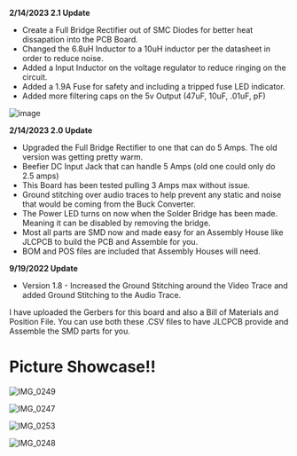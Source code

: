 **2/14/2023 2.1 Update**
- Create a Full Bridge Rectifier out of SMC Diodes for better heat dissapation into the PCB Board.
- Changed the 6.8uH Inductor to a 10uH inductor per the datasheet in order to reduce noise.
- Added a Input Inductor on the voltage regulator to reduce ringing on the circuit.
- Added a 1.9A Fuse for safety and including a tripped fuse LED indicator.
- Added more filtering caps on the 5v Output (47uF, 10uF, .01uF, pF)

![image](https://user-images.githubusercontent.com/70423454/229325793-baef0093-d8a6-4850-8d56-2221a6fc778e.png)


**2/14/2023 2.0 Update**
- Upgraded the Full Bridge Rectifier to one that can do 5 Amps. The old version was getting pretty warm.
- Beefier DC Input Jack that can handle 5 Amps (old one could only do 2.5 amps)
- This Board has been tested pulling 3 Amps max without issue.
- Ground stitching over audio traces to help prevent any static and noise that would be coming from the Buck Converter.
- The Power LED turns on now when the Solder Bridge has been made. Meaning it can be disabled by removing the bridge.
- Most all parts are SMD now and made easy for an Assembly House like JLCPCB to build the PCB and Assemble for you.
- BOM and POS files are included that Assembly Houses will need.

**9/19/2022 Update**
- Version 1.8 - Increased the Ground Stitching around the Video Trace and added Ground Stitching to the Audio Trace.

I have uploaded the Gerbers for this board and also a Bill of Materials and Position File.
You can use both these .CSV files to have JLCPCB provide and Assemble the SMD parts for you.

# Picture Showcase!!

![IMG_0249](https://user-images.githubusercontent.com/70423454/179364663-a0c55e0e-c655-44df-aa56-60dbd48e1ca1.JPG)

![IMG_0247](https://user-images.githubusercontent.com/70423454/179364715-3eb0b7fd-7f62-46b9-8909-671c2c8192e6.JPG)

![IMG_0253](https://user-images.githubusercontent.com/70423454/179364775-fea9a326-a6ca-4d14-ba35-7a6c670ecfa7.JPG)

![IMG_0248](https://user-images.githubusercontent.com/70423454/179364731-f40d4218-21f4-47a5-adba-e601ad28afcb.JPG)

